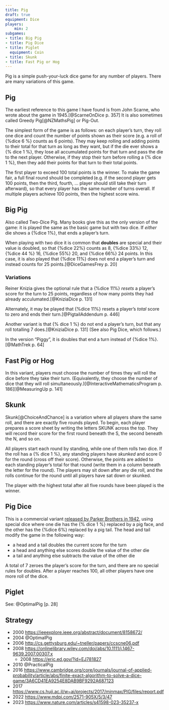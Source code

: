 ```yaml
---
title: Pig
draft: true
equipment: Dice
players:
    min: 2
subgames:
- title: Big Pig
- title: Pig Dice
- title: Piglet
  equipment: Coin
- title: Skunk
- title: Fast Pig or Hog
---
```


<p class="lead"><span class="aka">Pig</span> is a simple push-your-luck dice game for any number of players. There are many variations of this game.</p>

<!-- also a card game: https://archive.org/details/hoylesrulesofgam00more/page/170/mode/2up?q=pig+dice+game -->

## Pig

The earliest reference to this game I have found is from John Scarne, who wrote about the game in 1945.[@ScarneOnDice p. 357] It is also sometimes called <span class="aka">Greedy Pig</span>[@NZMathsPig] or Pig-Out.

The simplest form of the game is as follows: on each player’s turn, they roll one dice and count the number of points shown as their score (e.g. a roll of {%dice 6 %} counts as 6 points). They may keep rolling and adding points to their total for that turn as long as they want, but if the die ever shows a {% dice 1 %}, they lose all accumulated points for that turn and pass the die to the next player. Otherwise, if they stop their turn before rolling a {% dice 1 %}, then they add their points for that turn to their total points.

The first player to exceed 100 total points is the winner. To make the game fair, a full final round should be completed (e.g. if the second player gets 100 points, then the third, fourth, … player should still take their turn afterward), so that every player has the same number of turns overall. If multiple players achieve 100 points, then the highest score wins.

## <span class="aka">Big Pig</span>

Also called <span class="aka">Two-Dice Pig</span>. Many books give this as the only version of the game: it is played the same as the basic game but with two dice. If _either_ die shows a {%dice 1%}, that ends a player’s turn.

When playing with two dice it is common that **doubles** are special and their value is doubled, so that {%dice 22%} counts as 8, {%dice 33%} 12, {%dice 44 %} 16, {%dice 55%} 20, and {%dice 66%} 24 points. In this case, it is also played that {%dice 11%} does not end a player’s turn and instead counts for 25 points.[@DiceGamesFrey p. 20]

### Variations

Reiner Knizia gives the optional rule that a {%dice 11%} _resets_ a player’s score for the turn to 25 points, regardless of how many points they had already acculumated.[@KniziaDice p. 131]

Alternately, it may be played that {%dice 11%} resets a player’s _total_ score to zero and ends their turn.[@PigtailAddendum p. 446]

Another variant is that {% dice 1 %} do not end a player’s turn, but that any roll totalling 7 does.[@KniziaDice p. 131] (See also Pig Dice, which follows.)

In the version “<span class="aka">Piggy</span>”, it is doubles that end a turn instead of {%dice 1%}.[@MathTrek p. 64]

## <span class="aka">Fast Pig</span> or <span class="aka">Hog</span>

In this variant, players must choose the number of times they will roll the dice before they take their turn. (Equivalently, they choose the number of dice that they will roll simultaneously.)[@InteractiveMathematicsProgram p. 186][@MeasuringUp p. 141]

## <span class="aka">Skunk</span>

Skunk[@ChoiceAndChance] is a variation where all players share the same roll, and there are exactly five rounds played. To begin, each player prepares a score sheet by writing the letters SKUNK across the top. They will record their score for the first round beneath the S, the second beneath the N, and so on.

All players start each round by standing, while one of them rolls two dice. If the roll has a  {% dice 1 %}, any standing players have _skunked_ and score 0 for the round (cross off their score). Otherwise, the points are added to each standing player’s total for that round (write them in a column beneath the letter for the round). The players may sit down after any die roll, and the rolls continue for the round until all players have sat down or skunked.

The player with the highest total after all five rounds have been played is the winner.

## <span class="aka">Pig Dice</span>

This is a commercial variant [released by Parker Brothers in 1942](https://boardgamegeek.com/boardgame/11022/pig-dice), using special dice where one die has the {% dice 1 %} replaced by a pig face, and the other has the {%dice 6%} replaced by a pig tail. The head and tail modify the game in the following way:

- a head and a tail doubles the current score for the turn
- a head and anything else scores double the value of the other die
- a tail and anything else subtracts the value of the other die

A total of 7 zeroes the player’s score for the turn, and there are no special rules for doubles. After a player reaches 100, all other players have one more roll of the dice.

## <span class="aka">Piglet</span>

See: @OptimalPig [p. 28]

## Strategy

- 2000 https://ieeexplore.ieee.org/abstract/document/8158672/
- 2004 @OptimalPig
- 2006 http://cs.gettysburg.edu/~tneller/papers/ccscne06.pdf
- 2008 https://onlinelibrary.wiley.com/doi/abs/10.1111/j.1467-9639.2007.00307.x
  - 2008 https://eric.ed.gov/?id=EJ781827
- 2010 @PracticalPig
- 2016 https://www.cambridge.org/core/journals/journal-of-applied-probability/article/abs/finite-exact-algorithm-to-solve-a-dice-game/3A6CD41EA9254E8DAB9BF9292A687123
- 2017 https://www.cs.huji.ac.il/w~ai/projects/2017/minmax/PIG/files/report.pdf
- 2022 https://www.mdpi.com/2571-905X/5/3/47
- 2023 https://www.nature.com/articles/s41598-023-35237-x
